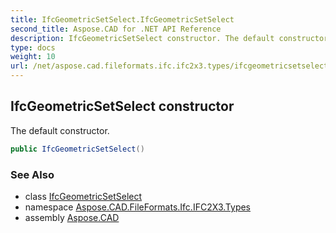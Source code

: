 ```yaml
---
title: IfcGeometricSetSelect.IfcGeometricSetSelect
second_title: Aspose.CAD for .NET API Reference
description: IfcGeometricSetSelect constructor. The default constructor
type: docs
weight: 10
url: /net/aspose.cad.fileformats.ifc.ifc2x3.types/ifcgeometricsetselect/ifcgeometricsetselect/
---
```

## IfcGeometricSetSelect constructor

The default constructor.

```csharp
public IfcGeometricSetSelect()
```

### See Also

* class [IfcGeometricSetSelect](../)
* namespace [Aspose.CAD.FileFormats.Ifc.IFC2X3.Types](../../ifcgeometricsetselect/)
* assembly [Aspose.CAD](../../../)



